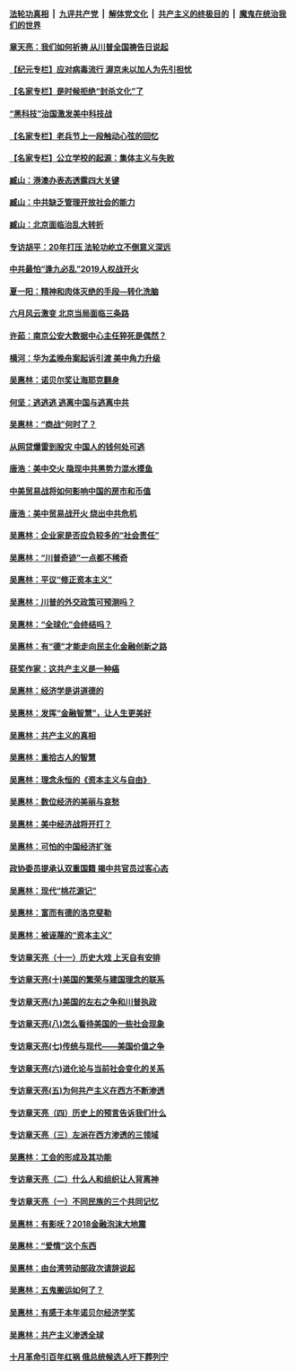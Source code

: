 ####  [法轮功真相](../../../../basic/blob/master/README.md?t=06201831) &nbsp;|&nbsp; [九评共产党](../../../../9ping.md/blob/master/README.md?t=06201831) &nbsp;|&nbsp; [解体党文化](../../../../jtdwh.md/blob/master/README.md?t=06201831)  &nbsp;|&nbsp; [共产主义的终极目的](../../../../gczydzjmd.md/blob/master/README.md?t=06201831) &nbsp;|&nbsp; [魔鬼在统治我们的世界](../../../../mgztzwmdsj.md/blob/master/README.md?t=06201831) 

#### [章天亮：我们如何祈祷 从川普全国祷告日说起](../pages/nsc423/n11944627.md?t=06201831) 

#### [【纪元专栏】应对病毒流行 渥京未以加人为先引担忧](../pages/nsc423/n11875714.md?t=06201831) 

#### [【名家专栏】是时候拒绝“封杀文化”了](../pages/nsc423/n11814093.md?t=06201831) 

#### [“黑科技”治国激发美中科技战](../pages/nsc423/n11638056.md?t=06201831) 

#### [【名家专栏】老兵节上一段触动心弦的回忆](../pages/nsc423/n11646016.md?t=06201831) 

#### [【名家专栏】公立学校的起源：集体主义与失败](../pages/nsc423/n11601833.md?t=06201831) 

#### [臧山：港澳办表态透露四大关键](../pages/nsc423/n11421628.md?t=06201831) 

#### [臧山：中共缺乏管理开放社会的能力](../pages/nsc423/n11407457.md?t=06201831) 

#### [臧山：北京面临治乱大转折](../pages/nsc423/n11406895.md?t=06201831) 

#### [专访胡平：20年打压 法轮功屹立不倒意义深远](../pages/nsc423/n11398800.md?t=06201831) 

#### [中共最怕“逢九必乱”2019人权战开火](../pages/nsc423/n11385248.md?t=06201831) 

#### [夏一阳：精神和肉体灭绝的手段—转化洗脑](../pages/nsc423/n11368250.md?t=06201831) 

#### [六月风云激变 北京当局面临三条路](../pages/nsc423/n11313668.md?t=06201831) 

#### [许茹：南京公安大数据中心主任猝死是偶然？](../pages/nsc423/n11064744.md?t=06201831) 

#### [横河：华为孟晚舟案起诉引渡 美中角力升级](../pages/nsc423/n11027230.md?t=06201831) 

#### [吴惠林：诺贝尔奖让海耶克翻身](../pages/nsc423/n10890049.md?t=06201831) 

#### [何坚：逃逃逃 逃离中国与逃离中共](../pages/nsc423/n10592891.md?t=06201831) 

#### [吴惠林：“商战”何时了？](../pages/nsc423/n10573558.md?t=06201831) 

#### [从网贷爆雷到股灾 中国人的钱何处可逃](../pages/nsc423/n10572800.md?t=06201831) 

#### [唐浩：美中交火 隐现中共黑势力混水摸鱼](../pages/nsc423/n10544040.md?t=06201831) 

#### [中美贸易战将如何影响中国的房市和币值](../pages/nsc423/n10543697.md?t=06201831) 

#### [唐浩：美中贸易战开火 烧出中共危机](../pages/nsc423/n10540126.md?t=06201831) 

#### [吴惠林：企业家是否应负较多的“社会责任”](../pages/nsc423/n10535022.md?t=06201831) 

#### [吴惠林：“川普奇迹”一点都不稀奇](../pages/nsc423/n10512808.md?t=06201831) 

#### [吴惠林：平议“修正资本主义”](../pages/nsc423/n10495724.md?t=06201831) 

#### [吴惠林：川普的外交政策可预测吗？](../pages/nsc423/n10462387.md?t=06201831) 

#### [吴惠林：“全球化”会终结吗？](../pages/nsc423/n10452838.md?t=06201831) 

#### [吴惠林：有“德”才能走向民主化金融创新之路](../pages/nsc423/n10432292.md?t=06201831) 

#### [获奖作家：这共产主义是一种癌](../pages/nsc423/n10431541.md?t=06201831) 

#### [吴惠林：经济学是讲道德的](../pages/nsc423/n10398014.md?t=06201831) 

#### [吴惠林：发挥“金融智慧”，让人生更美好](../pages/nsc423/n10375019.md?t=06201831) 

#### [吴惠林：共产主义的真相](../pages/nsc423/n10351394.md?t=06201831) 

#### [吴惠林：重拾古人的智慧](../pages/nsc423/n10337691.md?t=06201831) 

#### [吴惠林：理念永恒的《资本主义与自由》](../pages/nsc423/n10316274.md?t=06201831) 

#### [吴惠林：数位经济的美丽与哀愁](../pages/nsc423/n10292946.md?t=06201831) 

#### [吴惠林：美中经济战将开打？](../pages/nsc423/n10258825.md?t=06201831) 

#### [吴惠林：可怕的中国经济扩张](../pages/nsc423/n10219147.md?t=06201831) 

#### [政协委员提承认双重国籍 揭中共官员过客心态](../pages/nsc423/n10208809.md?t=06201831) 

#### [吴惠林：现代“桃花源记”](../pages/nsc423/n10185234.md?t=06201831) 

#### [吴惠林：富而有德的洛克斐勒](../pages/nsc423/n10142264.md?t=06201831) 

#### [吴惠林：被诬蔑的“资本主义”](../pages/nsc423/n10124816.md?t=06201831) 

#### [专访章天亮（十一）历史大戏 上天自有安排](../pages/nsc423/n10094905.md?t=06201831) 

#### [专访章天亮(十)美国的繁荣与建国理念的联系](../pages/nsc423/n10094899.md?t=06201831) 

#### [专访章天亮(九)美国的左右之争和川普执政](../pages/nsc423/n10094889.md?t=06201831) 

#### [专访章天亮(八)怎么看待美国的一些社会现象](../pages/nsc423/n10094857.md?t=06201831) 

#### [专访章天亮(七)传统与现代——美国价值之争](../pages/nsc423/n10093140.md?t=06201831) 

#### [专访章天亮(六)进化论与当前社会变化的关系](../pages/nsc423/n10092036.md?t=06201831) 

#### [专访章天亮(五)为何共产主义在西方不断渗透](../pages/nsc423/n10083620.md?t=06201831) 

#### [专访章天亮（四）历史上的预言告诉我们什么](../pages/nsc423/n10083606.md?t=06201831) 

#### [专访章天亮（三）左派在西方渗透的三领域](../pages/nsc423/n10081115.md?t=06201831) 

#### [吴惠林：工会的形成及其功能](../pages/nsc423/n10080633.md?t=06201831) 

#### [专访章天亮（二）什么人和组织让人背离神](../pages/nsc423/n10076637.md?t=06201831) 

#### [专访章天亮（一）不同民族的三个共同记忆](../pages/nsc423/n10074188.md?t=06201831) 

#### [吴惠林：有影呒？2018金融泡沫大地震](../pages/nsc423/n10040534.md?t=06201831) 

#### [吴惠林：“爱情”这个东西](../pages/nsc423/n10019423.md?t=06201831) 

#### [吴惠林：由台湾劳动部政次请辞说起](../pages/nsc423/n9979679.md?t=06201831) 

#### [吴惠林：五鬼搬运如何了？](../pages/nsc423/n9925338.md?t=06201831) 

#### [吴惠林：有感于本年诺贝尔经济学奖](../pages/nsc423/n9871883.md?t=06201831) 

#### [吴惠林：共产主义渗透全球](../pages/nsc423/n9812748.md?t=06201831) 

#### [十月革命引百年红祸 俄总统候选人吁下葬列宁](../pages/nsc423/n9810182.md?t=06201831) 


